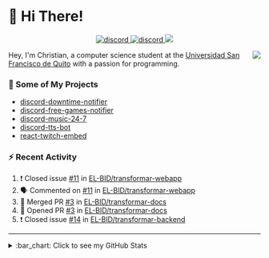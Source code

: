 # :wave: Hi There!

<p align="center">
  <a href="https://discord.gg/mhj3Zsv">
    <img alt="discord" src="https://img.shields.io/discord/730998659008823296.svg?label=&logo=discord&logoColor=ffffff&color=7389D8&labelColor=6A7EC2"/>
  </a>
  <a href="https://twitter.com/moonstar_x99">
    <img alt="discord" src="https://img.shields.io/twitter/follow/moonstar_x99?label=Follow%20Me%21&style=social"/>
  </a>
  <a href="https://badges.pufler.dev">
    <img src="https://badges.pufler.dev/visits/moonstar-x/moonstar-x?style=flat&logo=github">
  </a>
</p>

<img align="right" src="https://media.tenor.com/images/cb8fb20986aac7eef75c8ce6bc3997c0/tenor.gif" />

Hey, I'm Christian, a computer science student at the [Universidad San Francisco de Quito](http://www.usfq.edu.ec/Paginas/Inicio.aspx) with a passion for programming.

### :rocket: Some of My Projects

* [discord-downtime-notifier](https://github.com/moonstar-x/discord-downtime-notifier)
* [discord-free-games-notifier](https://github.com/moonstar-x/discord-free-games-notifier)
* [discord-music-24-7](https://github.com/moonstar-x/discord-music-24-7)
* [discord-tts-bot](https://github.com/moonstar-x/discord-tts-bot)
* [react-twitch-embed](https://github.com/moonstar-x/react-twitch-embed)

### :zap: Recent Activity

<!--START_SECTION:activity-->
1. ❗️ Closed issue [#11](https://github.com/EL-BID/transformar-webapp/issues/11) in [EL-BID/transformar-webapp](https://github.com/EL-BID/transformar-webapp)
2. 🗣 Commented on [#11](https://github.com/EL-BID/transformar-webapp/issues/11) in [EL-BID/transformar-webapp](https://github.com/EL-BID/transformar-webapp)
3. 🎉 Merged PR [#3](https://github.com/EL-BID/transformar-docs/pull/3) in [EL-BID/transformar-docs](https://github.com/EL-BID/transformar-docs)
4. 💪 Opened PR [#3](https://github.com/EL-BID/transformar-docs/pull/3) in [EL-BID/transformar-docs](https://github.com/EL-BID/transformar-docs)
5. ❗️ Closed issue [#14](https://github.com/EL-BID/transformar-backend/issues/14) in [EL-BID/transformar-backend](https://github.com/EL-BID/transformar-backend)
<!--END_SECTION:activity-->

---

<details>
  <summary>
    :bar_chart: Click to see my GitHub Stats
  </summary>
  <p align="center">
    <br>
    <img alt="GitHub Stats" src="https://github-readme-stats.vercel.app/api?username=moonstar-x&count_private=true&show_icons=true&theme=dracula" />
    <br>
    <img alt="GitHub Top Languages" src="https://github-readme-stats.vercel.app/api/top-langs/?username=moonstar-x&layout=compact&theme=dracula" />
  </p>
</details>
